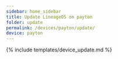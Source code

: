 ```yaml
---
sidebar: home_sidebar
title: Update LineageOS on payton
folder: update
permalink: /devices/payton/update/
device: payton
---
```

{% include templates/device_update.md %}
